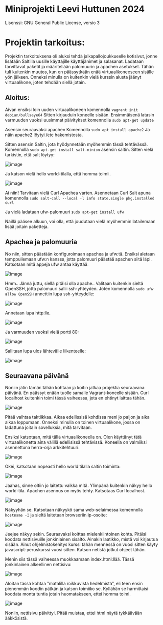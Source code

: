 # Miniprojekti Leevi Huttunen 2024

Lisenssi: GNU General Public License, versio 3


# Projektin tarkoitus:
Projektin tarkoituksena oli aluksi tehdä jalkapallojoukkueelle kotisivut, jonne lisätään Saltilla uusille käyttäjille käyttäjänimet ja salasanat. Ladataan tarvittavat paketit ja määritellään palomuurin ja apachen asetukset. Tähän tuli kuitenkin muutos, kun en päässytkään enää virtuaalikoneeseen sisälle yön jälkeen. Onneksi minulla on kuitenkin vielä kurssin alusta jäänyt virtuaalikone, joten tehdään siellä jotain.

## Aloitus:
Aivan ensiksi loin uuden virtuaalikoneen komennolla    `vagrant init debian/bullseye64` Sitten kirjauduin koneelle sisään.
Ensimmäisenä latasin varmuuden vuoksi uusimmat päivitykset komennolla    `sudo apt-get update`

Asensin seuraavaksi apachen Komennolla `sudo apt install apache2`
Ja näin apache2 löytyi /etc hakemistosta.

Sitten asensin Saltin, jota hyödynnetään myöhemmin tässä tehtävässä. Komennolla `sudo apt-get install salt-minion` asensin saltin. Sitten vielä tarkistin, että salt löytyy:

![image](https://github.com/LeeviHuttunen/Palvelintenhallinta/assets/165004822/10c7971f-f060-4850-9559-905e2b9bd1ef)

Ja katson vielä hello world-tilalla, että homma toimii.

![image](https://github.com/LeeviHuttunen/Palvelintenhallinta/assets/165004822/85637a44-95c8-4b66-b10b-e52bc58b9aa3)


Ai niin! Tarvitaan vielä Curl Apachea varten. Asennetaan Curl Salt apuna komennolla `sudo salt-call --local -l info state.single pkg.installed curl` 

Ja vielä ladataan ufw-palomuuri `sudo apt-get install ufw`

Näillä pääsee alkuun, voi olla, että joudutaan vielä myöhemmin latailemaan lisää joitain paketteja.


## Apachea ja palomuuria

No niin, sitten päästään konfiguroimaan apachea ja ufw:tä. Ensiksi aletaan temppuilemaan ufw:n kanssa, jotta palomuuri päästää apachen siitä läpi. Katsotaan mitä appeja ufw antaa käyttää:

![image](https://github.com/LeeviHuttunen/Palvelintenhallinta/assets/165004822/aac622c0-f52e-4ca2-9dc9-c4d3f34ad58c)

Hmm.. Jännä juttu, siellä pitäisi olla apache..
Valitaan kuitenkin sieltä OpenSSH, jotta palomuuri sallii ssh-yhteyden. Joten komennolla `sudo ufw allow OpenSSH` annettiin lupa ssh-yhteydelle:

![image](https://github.com/LeeviHuttunen/Palvelintenhallinta/assets/165004822/3935ce07-10d0-498a-a27a-1e8eaf6c84d9)

Annetaan lupa http:lle. 

![image](https://github.com/LeeviHuttunen/Palvelintenhallinta/assets/165004822/385e787b-c05f-4eed-8e68-39e09cc12e84)

Ja varmuuden vuoksi vielä portti 80:

![image](https://github.com/LeeviHuttunen/Palvelintenhallinta/assets/165004822/31a4d304-78e3-4f7e-9e7e-1db4bf7e29c5)

Sallitaan lupa ulos lähtevälle liikenteelle:

![image](https://github.com/LeeviHuttunen/Palvelintenhallinta/assets/165004822/9e697819-b49b-4715-b2f1-9cb411726f62)


## Seuraavana päivänä

Noniin jätin tämän tähän kohtaan ja koitin jatkaa projektia seuraavana päivänä. En päässyt enään tuolle samalle Vagrant-koneelle sisään. Curl localhost kuitenkin toimi tässä vaiheessa, jota en ehtinyt laittaa tähän.

![image](https://github.com/LeeviHuttunen/Palvelintenhallinta/assets/165004822/36dc16f4-0adb-4849-bf6f-0c84aa7304ac)

Pitää vaihtaa taktiikkaa. Aikaa edellissisä kohdissa meni jo paljon ja aika alkaa loppumaan. Onneksi minulla on toinen virtuaalikone, jossa on ladattuna joitain sovelluksia, mitä tarvitaan.

Ensiksi katsotaan, mitä tällä virtuaalikoneella on. Olen käyttänyt tätä virtuaalikonetta aina välillä edellisissä tehtävissä. 
Koneella on valmiiksi asennettuna herra-orja arkkitehtuuri. 

![image](https://github.com/LeeviHuttunen/Palvelintenhallinta/assets/165004822/dff6590d-56af-40ff-ac3d-3261e141eed9)

Okei, katsotaan nopeasti hello world tilalla saltin toiminta:

![image](https://github.com/LeeviHuttunen/Palvelintenhallinta/assets/165004822/03e3dcf8-ed2f-4212-a23f-0097cb41e7d1)

Jaahas, sinne oltiin jo laitettu vaikka mitä. Ylimpänä kuitenkin näkyy hello world-tila. Apachen asennus on myös tehty. Katsotaas Curl localhost.

![image](https://github.com/LeeviHuttunen/Palvelintenhallinta/assets/165004822/b27b5c98-571f-4dc3-8637-d39e14fcd727)

Näkyyhän se. Katsotaan näkyykö sama web-selaimessa komennolla `hostname -I` ja sieltä laitetaan browseriin ip-osoite:

![image](https://github.com/LeeviHuttunen/Palvelintenhallinta/assets/165004822/ae8ba025-bb9a-49a7-8c48-4f8849d184d9)

Jeejee näkyy sekin. Seuraavaksi koittaa mielenkiintoinen kohta. Pitäisi koodata nettisivuille jonkinlainen sisältö. Ainakin laatikko, mistä voi kirjautua sisään. Ainut ohjelmistokehitys kurssi tähän mennessä on vuosi sitten käyty javascript-peruskurssi vuosi sitten. Katson netistä jotkut ohjeet tähän. 

Menin siis tässä vaiheessa muokkaamaan index.html:llää. Tässä jonkinlainen alkeellinen nettisivu:

![image](https://github.com/LeeviHuttunen/Palvelintenhallinta/assets/165004822/baecafe0-3c37-44f5-b896-eb358743e6d2)

Aloitan tässä kohtaa "matalilla roikkuvista hedelmistä", eli teen ensin pienemmän koodin pätkän ja katson toimiiko se.
Kyllähän se harmittaisi koodata monta tuntia jotain huomatakseen, ettei homma toimi.

![image](https://github.com/LeeviHuttunen/Palvelintenhallinta/assets/165004822/a6c0ecdd-252c-4f48-95ba-b3684120c628)

Noniin, nettisivu päivittyi. Pitää muistaa, ettei html näytä tykkäävään ääkkösistä.






